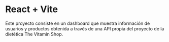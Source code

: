 # React + Vite

Este proyecto consiste en un dashboard que muestra información de usuarios y productos obtenida a través de una API propia del proyecto de la dietética The Vitamin Shop.
